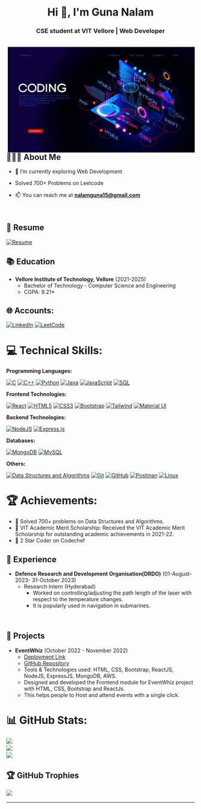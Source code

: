<!--

Here are some ideas to get you started:

- 🔭 I’m currently working on ....
- 🌱 I’m currently learning ....
- 👯 I’m looking to collaborate on
- 🤔 I’m looking for help with ..;
- 💬 Ask me about ...
- 📫 How to reach me: ...
- 😄 Pronouns: ..
- ⚡ Fun fact: 
-->

<h1 align="center">Hi 👋, I'm Guna Nalam</h1>
<h3 align="center"> CSE student at VIT Vellore | Web Developer</h3>
<br>
<img align="right" alt="Coding" width="500" src="./Image1.jpg">

## 👨🏻‍💻 About Me 

- 🌱 I’m currently exploring Web Development

- Solved 700+ Problems on Leetcode

- 📫 You can reach me at **nalamguna15@gmail.com**

<br>

## 📄 Resume 
[![Resume](https://img.shields.io/badge/View%20Resume-4285F4?style=for-the-badge&logo=Google%20Drive&logoColor=white)](https://docs.google.com/document/d/1FFyB05IgbxwoK_lEeXWO2TecX6N3ca3V/edit?usp=sharing&ouid=111359683343941815273&rtpof=true&sd=true)

## 📚 Education 

- **Vellore Institute of Technology, Vellore** (2021-2025)
  - Bachelor of Technology - Computer Science and Engineering 
  - CGPA: 9.21*

## 🌐 Accounts:

[![LinkedIn](https://img.shields.io/badge/LinkedIn-0A66C2.svg?style=for-the-badge&logo=LinkedIn&logoColor=white)](https://www.linkedin.com/in/nalam-guna/) 
[![LeetCode](https://img.shields.io/static/v1?style=for-the-badge&message=LeetCode&color=222222&logo=LeetCode&logoColor=FFA116&label=)](https://leetcode.com/guna_nalam/) 

# 💻 Technical Skills:

**Programming Languages:**

[![C](https://img.shields.io/badge/C-A8B9CC.svg?style=for-the-badge&logo=C&logoColor=black)](https://www.cprogramming.com/)
[![C++](https://img.shields.io/badge/C++-00599C.svg?style=for-the-badge&logo=C++&logoColor=white)](https://cplusplus.com/)
[![Python](https://img.shields.io/badge/Python-3776AB.svg?style=for-the-badge&logo=Python&logoColor=white)](https://www.python.org/)
[![Java](https://img.shields.io/badge/java-%23ED8B00.svg?style=for-the-badge&logo=java&logoColor=white)](https://www.java.com/en/)
[![JavaScript](https://img.shields.io/badge/JavaScript-F7DF1E.svg?style=for-the-badge&logo=JavaScript&logoColor=black)](https://developer.mozilla.org/en-US/docs/Web/JavaScript/)
[![SQL](https://img.shields.io/badge/SQL-4479A1.svg?style=for-the-badge&logo=MySQL&logoColor=white)](https://www.mysql.com/)

**Frontend Technologies:**

[![React](https://img.shields.io/badge/React-61DAFB.svg?style=for-the-badge&logo=React&logoColor=black)](https://reactjs.org/)
[![HTML5](https://img.shields.io/badge/HTML5-E34F26.svg?style=for-the-badge&logo=HTML5&logoColor=white)](https://developer.mozilla.org/en-US/docs/Web/HTML/)
[![CSS3](https://img.shields.io/badge/CSS3-1572B6.svg?style=for-the-badge&logo=CSS3&logoColor=white)](https://developer.mozilla.org/en-US/docs/Web/CSS/)
[![Bootstrap](https://img.shields.io/badge/Bootstrap-7952B3.svg?style=for-the-badge&logo=Bootstrap&logoColor=white)](https://getbootstrap.com/)
[![Tailwind](https://img.shields.io/badge/Tailwind_CSS-38B2AC?style=for-the-badge&logo=tailwind-css&logoColor=white)](https://tailwindcss.com/)
[![Material UI](https://img.shields.io/badge/Material--UI-0081CB?style=for-the-badge&logo=material-ui&logoColor=white)](https://mui.com/)
<!--[![Redux](https://img.shields.io/badge/Redux-764ABC.svg?style=for-the-badge&logo=Redux&logoColor=white)](https://redux.js.org/)-->

**Backend Technologies:**

[![NodeJS](https://img.shields.io/badge/Node.js-339933.svg?style=for-the-badge&logo=nodedotjs&logoColor=white)](https://nodejs.org/en/)
[![Express.js](https://img.shields.io/badge/Express-000000.svg?style=for-the-badge&logo=Express&logoColor=white)](https://expressjs.com/)

**Databases:**

[![MongoDB](https://img.shields.io/badge/MongoDB-47A248.svg?style=for-the-badge&logo=MongoDB&logoColor=white)](https://www.mongodb.com/)
[![MySQL](https://img.shields.io/badge/MySQL-4479A1.svg?style=for-the-badge&logo=MySQL&logoColor=white)](https://www.mysql.com/)

**Others:**

[![Data Structures and Algorithms](https://img.shields.io/badge/Data%20Structures%20and%20Algorithms-808080.svg?style=for-the-badge&logo=DataCamp&logoColor=white)](https://techdevguide.withgoogle.com/paths/data-structures-and-algorithms/)
[![Git](https://img.shields.io/static/v1?style=for-the-badge&message=Git&color=F05032&logo=Git&logoColor=FFFFFF&label=)](https://git-scm.com/)
[![GitHub](https://img.shields.io/static/v1?style=for-the-badge&message=GitHub&color=181717&logo=GitHub&logoColor=FFFFFF&label=)](https://github.com/)
[![Postman](https://img.shields.io/badge/Postman-FF6C37?style=for-the-badge&logo=postman&logoColor=white)](https://www.postman.com/)
[![Linux](https://img.shields.io/badge/Linux-FCC624.svg?style=for-the-badge&logo=Linux&logoColor=black)](https://www.linux.org/)

# 🏆 Achievements:

- 🌟 Solved 700+ problems on Data Structures and Algorithms.
- 🌟 VIT Academic Merit Scholarship: Received the VIT Academic Merit Scholarship for outstanding academic achievements in 2021-22.
- 🌟 2 Star Coder on Codechef

## 💼 Experience 

- **Defence Research and Development Organisation(DRDO)** (01-August-2023- 31-October 2023)
  - Research Intern (Hyderabad)
    - Worked on controlling/adjusting the path length of the laser with respect to the temperature changes.
    - It is popularly used in navigation in submarines.

<br>

## 🚀 Projects 

- **EventWhiz** (October 2022 - November 2022)
  - [Deployment Link](https://event-whiz-frontend.vercel.app/)
  - [GitHub Repository](https://github.com/GunaNalam/EventWhiz_Frontend)
  - Tools & Technologies used: HTML, CSS, Bootstrap, ReactJS, NodeJS, ExpressJS, MongoDB, AWS. 
  - Designed and developed the Frontend module for EventWhiz project with HTML, CSS, Bootstrap and ReactJs.
  -  This helps people to Host and attend events with a single click.

# 📊 GitHub Stats:

![](https://github-readme-stats.vercel.app/api?username=GunaNalam&theme=tokyonight&hide_border=false&include_all_commits=true&count_private=true)<br/>
![](https://github-readme-streak-stats.herokuapp.com/?user=GunaNalam&theme=tokyonight&hide_border=false)<br/>
![](https://github-readme-stats.vercel.app/api/top-langs/?username=GunaNalam&theme=tokyonight&hide_border=false&include_all_commits=true&count_private=true&layout=compact)

## 🏆 GitHub Trophies

![](https://github-profile-trophy.vercel.app/?username=GunaNalam&theme=tokyonight&no-frame=false&no-bg=false&margin-w=4)

---
